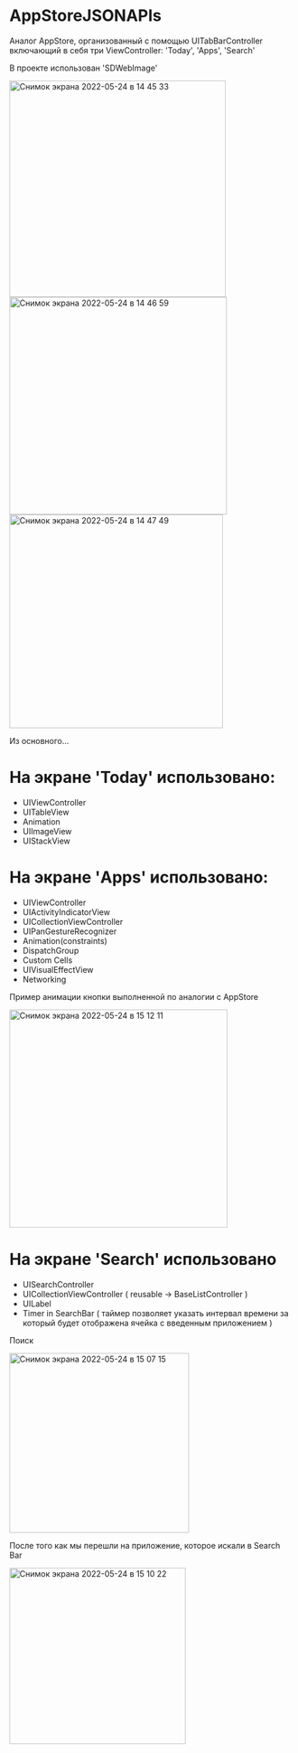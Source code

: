 # AppStoreJSONAPIs

Аналог AppStore, организованный с помощью UITabBarController включающий в себя три ViewController: 'Today', 'Apps', 'Search' 

В проекте использован 'SDWebImage'

<img width="383" alt="Снимок экрана 2022-05-24 в 14 45 33" src="https://user-images.githubusercontent.com/105271727/170027333-a51a9fd2-f70d-4662-be35-f5943aa3a7a6.png">

<img width="385" alt="Снимок экрана 2022-05-24 в 14 46 59" src="https://user-images.githubusercontent.com/105271727/170027511-f8da023d-2bc8-4d72-91fa-f80e628c4aa3.png">

<img width="378" alt="Снимок экрана 2022-05-24 в 14 47 49" src="https://user-images.githubusercontent.com/105271727/170027656-a7fcd6f0-faf1-4635-b249-c2eb00c524b3.png">

Из основного...

# На экране 'Today' использовано: 

- UIViewController
- UITableView
- Animation
- UIImageView
- UIStackView

# На экране 'Apps' использовано: 

- UIViewController
- UIActivityIndicatorView
- UICollectionViewController
- UIPanGestureRecognizer
- Animation(constraints) 
- DispatchGroup
- Custom Cells 
- UIVisualEffectView
- Networking 

Пример анимации кнопки выполненной по аналогии с AppStore

<img width="386" alt="Снимок экрана 2022-05-24 в 15 12 11" src="https://user-images.githubusercontent.com/105271727/170031848-876ff660-3616-4f46-b315-4ff352e58d43.png">



# На экране 'Search' использовано 

- UISearchController
- UICollectionViewController ( reusable -> BaseListController ) 
- UILabel
- Timer in SearchBar ( таймер позволяет указать интервал времени за который будет отображена ячейка с введенным приложением )

Поиск 

<img width="318" alt="Снимок экрана 2022-05-24 в 15 07 15" src="https://user-images.githubusercontent.com/105271727/170030998-16ed7c7d-8d5f-4704-a6e1-2db42b1d8170.png">

После того как мы перешли на приложение, которое искали в Search Bar 

<img width="312" alt="Снимок экрана 2022-05-24 в 15 10 22" src="https://user-images.githubusercontent.com/105271727/170031502-6c457691-f523-4951-894a-7df55b73421a.png">




